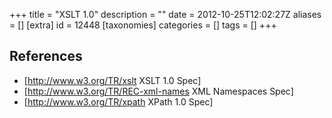+++
title = "XSLT 1.0"
description = ""
date = 2012-10-25T12:02:27Z
aliases = []
[extra]
id = 12448
[taxonomies]
categories = []
tags = []
+++



## References
* [http://www.w3.org/TR/xslt XSLT 1.0 Spec]
* [http://www.w3.org/TR/REC-xml-names XML Namespaces Spec]
* [http://www.w3.org/TR/xpath XPath 1.0 Spec]
